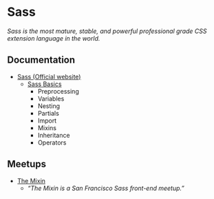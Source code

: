 # Sass

_Sass is the most mature, stable, and powerful professional grade CSS extension language in the world._


## Documentation

- [Sass (Official website)](http://sass-lang.com/)
  - [Sass Basics](http://sass-lang.com/guide)
    - Preprocessing
    - Variables
    - Nesting
    - Partials
    - Import
    - Mixins
    - Inheritance
    - Operators


## Meetups

- [The Mixin](http://themixinsf.com/)
  - _“The Mixin is a San Francisco Sass front-end meetup.”_
